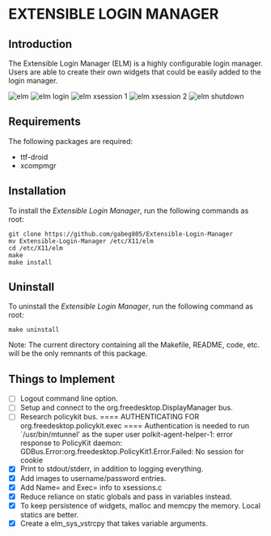 # EXTENSIBLE LOGIN MANAGER

## Introduction

The Extensible Login Manager (ELM) is a highly configurable login manager. Users
are able to create their own widgets that could be easily added to the login
manager.

![elm](http://gabegonzalez.me/images/elm.gif "Using ELM to Login")
![elm login](http://gabegonzalez.me/images/login.jpg "Main Login Screen")
![elm xsession 1](http://gabegonzalez.me/images/xsession1.jpg "Choosing X Session")
![elm xsession 2](http://gabegonzalez.me/images/xsession2.jpg "Displaying Path to X Session Executable")
![elm shutdown](http://gabegonzalez.me/images/powermenu.jpg "Power Menu")

## Requirements

The following packages are required:
- ttf-droid
- xcompmgr

## Installation

To install the _Extensible Login Manager_, run the following commands as root:

```
git clone https://github.com/gabeg805/Extensible-Login-Manager
mv Extensible-Login-Manager /etc/X11/elm
cd /etc/X11/elm
make
make install
```

## Uninstall

To uninstall the _Extensible Login Manager_, run the following command as root:

```
make uninstall
```

Note: The current directory containing all the Makefile, README, code, etc. will
be the only remnants of this package.

## Things to Implement

- [ ] Logout command line option.
- [ ] Setup and connect to the org.freedesktop.DisplayManager bus.
- [ ] Research policykit bus.
      ==== AUTHENTICATING FOR org.freedesktop.policykit.exec ====
      Authentication is needed to run `/usr/bin/mtunnel' as the super user
      polkit-agent-helper-1: error response to PolicyKit daemon: GDBus.Error:org.freedesktop.PolicyKit1.Error.Failed: No session for cookie
- [x] Print to stdout/stderr, in addition to logging everything.
- [x] Add images to username/password entries.
- [x] Add Name= and Exec= info to xsessions.c
- [x] Reduce reliance on static globals and pass in variables instead.
- [x] To keep persistence of widgets, malloc and memcpy the memory. Local
  statics are better.
- [x] Create a elm_sys_vstrcpy that takes variable arguments.
